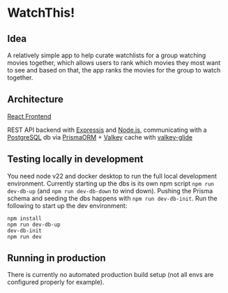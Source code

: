 # WatchThis!

## Idea

A relatively simple app to help curate watchlists for a group watching movies together, which allows users to rank which movies they most want to see and based on that, the app ranks the movies for the group to watch together.

## Architecture

[React Frontend](https://github.com/pekkoeskola/watch-this-frontend-web)

REST API backend with [Expressjs](https://expressjs.com/) and [Node.js](https://nodejs.org/en), communicating with a [PostgreSQL](https://www.postgresql.org/) db via [PrismaORM](https://www.prisma.io/) + [Valkey](https://github.com/valkey-io/valkey) cache with [valkey-glide](https://github.com/valkey-io/valkey-glide)

## Testing locally in development

You need node v22 and docker desktop to run the full local development environment. Currently starting up the dbs is its own npm script `npm run dev-db-up` (and `npm run dev-db-down` to wind down).
Pushing the Prisma schema and seeding the dbs happens with `npm run dev-db-init`. Run the following to start up the dev environment:
```
npm install
npm run dev-db-up
dev-db-init
npm run dev
```

## Running in production

There is currently no automated production build setup (not all envs are configured properly for example).
